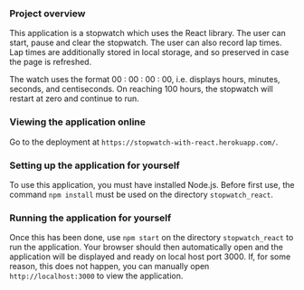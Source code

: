### Project overview
This application is a stopwatch which uses the React library.
The user can start, pause and clear the stopwatch.
The user can also record lap times.
Lap times are additionally stored in local storage, and so preserved in case the page is refreshed.

The watch uses the format 00 : 00 : 00 : 00, 
i.e. displays hours, minutes, seconds, and centiseconds.
On reaching 100 hours, the stopwatch will restart at zero and continue to run.

### Viewing the application online
Go to the deployment at `https://stopwatch-with-react.herokuapp.com/`.

### Setting up the application for yourself
To use this application, you must have installed Node.js.
Before first use, the command `npm install` must be used on the directory `stopwatch_react`.

### Running the application for yourself
Once this has been done, use `npm start` on the directory `stopwatch_react` to run the application.
Your browser should then automatically open and the application will be displayed and ready on local host port 3000. 
If, for some reason, this does not happen, you can manually open `http://localhost:3000` to view the application.
